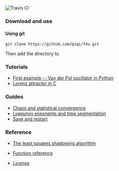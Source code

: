 ![Travis CI](https://travis-ci.org/qiqi/fds.svg?branch=master)

### Download and use

#### Using git
```
git clone https://github.com/qiqi/fds.git
```
Then add the directory to 

### Tutorials

- [First example -- Van der Pol oscillator in Python](docs/tutorials/vanderpol_python.md)
- [Lorenz attractor in C](docs/tutorials/lorenz_c.md)

### Guides 
- [Chaos and statistical convergence](docs/guides/statistics.md)
- [Lyapunov exponents and time segmentation](docs/guides/lyapunov.md)
- [Save and restart](docs/guides/save_restart.md)

### Reference
- [The least squares shadowing algorithm](docs/ref/lss_algorithm.md)
- [Function reference](docs/ref/function_ref.md)

- [License](LICENSE.md)
